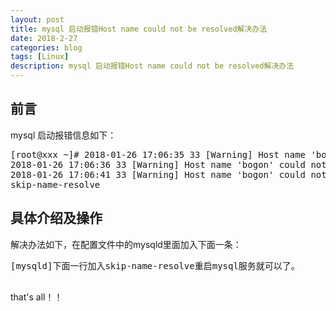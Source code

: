 ```yaml
---
layout: post
title: mysql 启动报错Host name could not be resolved解决办法
date: 2018-2-27
categories: blog
tags: [Linux]
description: mysql 启动报错Host name could not be resolved解决办法
---
```



## 前言
mysql 启动报错信息如下：
<pre>
[root@xxx ~]# 2018-01-26 17:06:35 33 [Warning] Host name 'bogon' could not be resolved: Name or service not known
2018-01-26 17:06:36 33 [Warning] Host name 'bogon' could not be resolved: Name or service not known
2018-01-26 17:06:41 33 [Warning] Host name 'bogon' could not be resolved: Name or service not known
skip-name-resolve
</pre>

## 具体介绍及操作

解决办法如下，在配置文件中的mysqld里面加入下面一条：

<pre>
[mysqld]下面一行加入skip-name-resolve重启mysql服务就可以了。

</pre>

that's all！！
